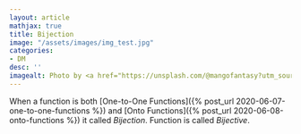 ```yaml
---
layout: article
mathjax: true
title: Bijection
image: "/assets/images/img_test.jpg"
categories:
- DM
desc: '' 
imagealt: Photo by <a href="https://unsplash.com/@mangofantasy?utm_source=unsplash&utm_medium=referral&utm_content=creditCopyText">Tim Johnson</a> on <a href="https://unsplash.com/s/photos/logic?utm_source=unsplash&utm_medium=referral&utm_content=creditCopyText">Unsplash</a>
---
```


When a function is both [One-to-One Functions]({% post_url 2020-06-07-one-to-one-functions %}) and [Onto Functions]({% post_url 2020-06-08-onto-functions %}) it called *Bijection*. Function is called *Bijective*.